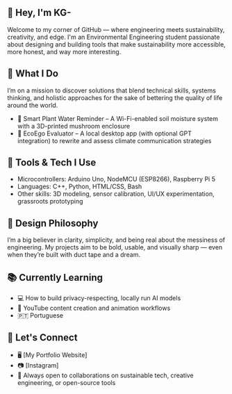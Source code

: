 
## 👋 Hey, I'm KG-

Welcome to my corner of GitHub — where engineering meets sustainability, creativity, and edge. I'm an Environmental Engineering student passionate about designing and building tools that make sustainability more accessible, more honest, and way more interesting.

## 🚀 What I Do

I’m on a mission to discover solutions that blend technical skills, systems thinking, and holistic approaches for the sake of bettering the quality of life around the world. 

- 🌱 Smart Plant Water Reminder – A Wi-Fi-enabled soil moisture system with a 3D-printed mushroom enclosure
- 🧪 EcoEgo Evaluator – A local desktop app (with optional GPT integration) to rewrite and assess climate communication strategies

## 🔧 Tools & Tech I Use

- Microcontrollers: Arduino Uno, NodeMCU (ESP8266), Raspberry Pi 5  
- Languages: C++, Python, HTML/CSS, Bash  
- Other skills: 3D modeling, sensor calibration, UI/UX experimentation, grassroots prototyping

## 🎨 Design Philosophy

I’m a big believer in clarity, simplicity, and being real about the messiness of engineering. My projects aim to be bold, usable, and visually sharp — even when they’re built with duct tape and a dream.

## 📚 Currently Learning

- 💻 How to build privacy-respecting, locally run AI models  
- 🎥 YouTube content creation and animation workflows  
- 🇵🇹 Portuguese

## 🤝 Let's Connect

- 🖥️ [My Portfolio Website]
- 📷 [Instagram]
- 💌 Always open to collaborations on sustainable tech, creative engineering, or open-source tools

